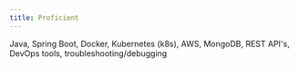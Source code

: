 ```yaml
---
title: Proficient
---
```


Java, Spring Boot, Docker, Kubernetes (k8s), AWS, MongoDB, REST API's, DevOps tools, troubleshooting/debugging
